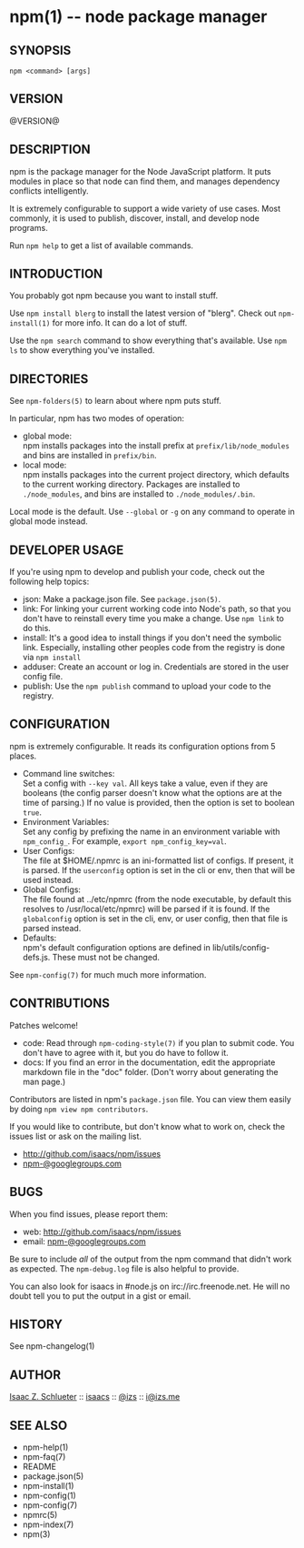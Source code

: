 npm(1) -- node package manager
==============================

## SYNOPSIS

    npm <command> [args]

## VERSION

@VERSION@

## DESCRIPTION

npm is the package manager for the Node JavaScript platform.  It puts
modules in place so that node can find them, and manages dependency
conflicts intelligently.

It is extremely configurable to support a wide variety of use cases.
Most commonly, it is used to publish, discover, install, and develop node
programs.

Run `npm help` to get a list of available commands.

## INTRODUCTION

You probably got npm because you want to install stuff.

Use `npm install blerg` to install the latest version of "blerg".  Check out
`npm-install(1)` for more info.  It can do a lot of stuff.

Use the `npm search` command to show everything that's available.
Use `npm ls` to show everything you've installed.

## DIRECTORIES

See `npm-folders(5)` to learn about where npm puts stuff.

In particular, npm has two modes of operation:

* global mode:  
  npm installs packages into the install prefix at
  `prefix/lib/node_modules` and bins are installed in `prefix/bin`.
* local mode:  
  npm installs packages into the current project directory, which
  defaults to the current working directory.  Packages are installed to
  `./node_modules`, and bins are installed to `./node_modules/.bin`.

Local mode is the default.  Use `--global` or `-g` on any command to
operate in global mode instead.

## DEVELOPER USAGE

If you're using npm to develop and publish your code, check out the
following help topics:

* json:
  Make a package.json file.  See `package.json(5)`.
* link:
  For linking your current working code into Node's path, so that you
  don't have to reinstall every time you make a change.  Use
  `npm link` to do this.
* install:
  It's a good idea to install things if you don't need the symbolic link.
  Especially, installing other peoples code from the registry is done via
  `npm install`
* adduser:
  Create an account or log in.  Credentials are stored in the
  user config file.
* publish:
  Use the `npm publish` command to upload your code to the registry.

## CONFIGURATION

npm is extremely configurable.  It reads its configuration options from
5 places.

* Command line switches:  
  Set a config with `--key val`.  All keys take a value, even if they
  are booleans (the config parser doesn't know what the options are at
  the time of parsing.)  If no value is provided, then the option is set
  to boolean `true`.
* Environment Variables:  
  Set any config by prefixing the name in an environment variable with
  `npm_config_`.  For example, `export npm_config_key=val`.
* User Configs:  
  The file at $HOME/.npmrc is an ini-formatted list of configs.  If
  present, it is parsed.  If the `userconfig` option is set in the cli
  or env, then that will be used instead.
* Global Configs:  
  The file found at ../etc/npmrc (from the node executable, by default
  this resolves to /usr/local/etc/npmrc) will be parsed if it is found.
  If the `globalconfig` option is set in the cli, env, or user config,
  then that file is parsed instead.
* Defaults:  
  npm's default configuration options are defined in
  lib/utils/config-defs.js.  These must not be changed.

See `npm-config(7)` for much much more information.

## CONTRIBUTIONS

Patches welcome!

* code:
  Read through `npm-coding-style(7)` if you plan to submit code.
  You don't have to agree with it, but you do have to follow it.
* docs:
  If you find an error in the documentation, edit the appropriate markdown
  file in the "doc" folder.  (Don't worry about generating the man page.)

Contributors are listed in npm's `package.json` file.  You can view them
easily by doing `npm view npm contributors`.

If you would like to contribute, but don't know what to work on, check
the issues list or ask on the mailing list.

* <http://github.com/isaacs/npm/issues>
* <npm-@googlegroups.com>

## BUGS

When you find issues, please report them:

* web:
  <http://github.com/isaacs/npm/issues>
* email:
  <npm-@googlegroups.com>

Be sure to include *all* of the output from the npm command that didn't work
as expected.  The `npm-debug.log` file is also helpful to provide.

You can also look for isaacs in #node.js on irc://irc.freenode.net.  He
will no doubt tell you to put the output in a gist or email.

## HISTORY

See npm-changelog(1)

## AUTHOR

[Isaac Z. Schlueter](http://blog.izs.me/) ::
[isaacs](https://github.com/isaacs/) ::
[@izs](http://twitter.com/izs) ::
<i@izs.me>

## SEE ALSO

* npm-help(1)
* npm-faq(7)
* README
* package.json(5)
* npm-install(1)
* npm-config(1)
* npm-config(7)
* npmrc(5)
* npm-index(7)
* npm(3)
